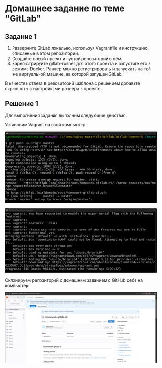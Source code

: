 
# Домашнее задание по теме "GitLab"




## Задание 1

1. Разверните GitLab локально, используя Vagrantfile и инструкцию, описанные в этом репозитории.
2. Создайте новый проект и пустой репозиторий в нём.
3. Зарегистрируйте gitlab-runner для этого проекта и запустите его в режиме Docker. Раннер можно регистрировать и запускать на той же виртуальной машине, на которой запущен GitLab.

В качестве ответа в репозиторий шаблона с решением добавьте скриншоты с настройками раннера в проекте.



## Решение 1

Для выполнения задания выполним следующие действия.

Установим Vagrant на свой компьютер:

![img](img/image1.png)

![img](img/image2.png)

Склонируем репозиторий с домашним заданием с GitHub себе на компьютер:

![img](img/image3.png)
